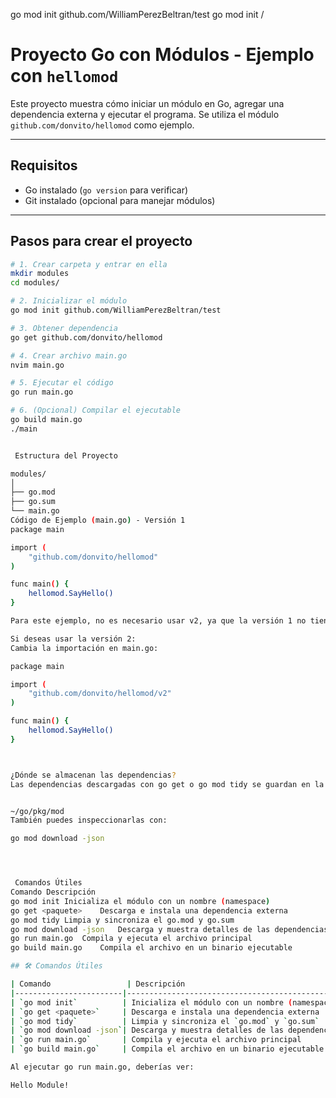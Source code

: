  go mod init github.com/WilliamPerezBeltran/test 
 go mod init <githurepo-propio>/<nombre-del-modulo>

 #  Proyecto Go con Módulos - Ejemplo con `hellomod`

Este proyecto muestra cómo iniciar un módulo en Go, agregar una dependencia externa y ejecutar el programa. Se utiliza el módulo `github.com/donvito/hellomod` como ejemplo.

---

##  Requisitos

- Go instalado (`go version` para verificar)
- Git instalado (opcional para manejar módulos)

---

##  Pasos para crear el proyecto

```bash
# 1. Crear carpeta y entrar en ella
mkdir modules
cd modules/

# 2. Inicializar el módulo
go mod init github.com/WilliamPerezBeltran/test

# 3. Obtener dependencia
go get github.com/donvito/hellomod

# 4. Crear archivo main.go
nvim main.go

# 5. Ejecutar el código
go run main.go

# 6. (Opcional) Compilar el ejecutable
go build main.go
./main


 Estructura del Proyecto

modules/
│
├── go.mod
├── go.sum
└── main.go
Código de Ejemplo (main.go) - Versión 1
package main

import (
    "github.com/donvito/hellomod"
)

func main() {
    hellomod.SayHello()
}

Para este ejemplo, no es necesario usar v2, ya que la versión 1 no tiene cambios mayores.

Si deseas usar la versión 2:
Cambia la importación en main.go:

package main

import (
    "github.com/donvito/hellomod/v2"
)

func main() {
    hellomod.SayHello()
}



¿Dónde se almacenan las dependencias?
Las dependencias descargadas con go get o go mod tidy se guardan en la caché de módulos local de Go:


~/go/pkg/mod
También puedes inspeccionarlas con:

go mod download -json




 Comandos Útiles
Comando	Descripción
go mod init	Inicializa el módulo con un nombre (namespace)
go get <paquete>	Descarga e instala una dependencia externa
go mod tidy	Limpia y sincroniza el go.mod y go.sum
go mod download -json	Descarga y muestra detalles de las dependencias
go run main.go	Compila y ejecuta el archivo principal
go build main.go	Compila el archivo en un binario ejecutable

## 🛠️ Comandos Útiles

| Comando                 | Descripción                                           |
|------------------------|-------------------------------------------------------|
| `go mod init`          | Inicializa el módulo con un nombre (namespace)        |
| `go get <paquete>`     | Descarga e instala una dependencia externa            |
| `go mod tidy`          | Limpia y sincroniza el `go.mod` y `go.sum`            |
| `go mod download -json`| Descarga y muestra detalles de las dependencias       |
| `go run main.go`       | Compila y ejecuta el archivo principal                |
| `go build main.go`     | Compila el archivo en un binario ejecutable           |

Al ejecutar go run main.go, deberías ver:

Hello Module!
